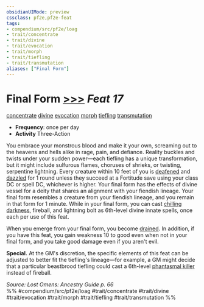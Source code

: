```yaml
---
obsidianUIMode: preview
cssclass: pf2e,pf2e-feat
tags:
- compendium/src/pf2e/loag
- trait/concentrate
- trait/divine
- trait/evocation
- trait/morph
- trait/tiefling
- trait/transmutation
aliases: ["Final Form"]
---
```

# Final Form  [>>>](../../rules/core-rulebook/chapter-9-playing-the-game.md#Actions "Three-Action") *Feat 17*  
[concentrate](../../rules/traits/concentrate.md)  [divine](../../rules/traits/divine.md)  [evocation](../../rules/traits/evocation.md)  [morph](../../rules/traits/morph.md)  [tiefling](../../rules/traits/tiefling-b1.md)  [transmutation](../../rules/traits/transmutation.md)  

- **Frequency**: once per day
- **Activity** Three-Action

You embrace your monstrous blood and make it your own, screaming out to the heavens and hells alike in rage, pain, and defiance. Reality buckles and twists under your sudden power—each tiefling has a unique transformation, but it might include sulfurous flames, choruses of shrieks, or twisting, serpentine lightning. Every creature within 10 feet of you is [deafened](../../rules/conditions.md#Deafened) and [dazzled](../../rules/conditions.md#Dazzled) for 1 round unless they succeed at a Fortitude save using your class DC or spell DC, whichever is higher. Your final form has the effects of divine vessel for a deity that shares an alignment with your fiendish lineage. Your final form resembles a creature from your fiendish lineage, and you remain in that form for 1 minute. While in your final form, you can cast [chilling darkness](../spells/chilling-darkness.md), fireball, and lightning bolt as 6th-level divine innate spells, once each per use of this feat.

When you emerge from your final form, you become [drained](../../rules/conditions.md#Drained). In addition, if you have this feat, you gain weakness 10 to good even when not in your final form, and you take good damage even if you aren't evil.

**Special.** At the GM's discretion, the specific elements of this feat can be adjusted to better fit the tiefling's lineage—for example, a GM might decide that a particular beastbrood tiefling could cast a 6th-level [phantasmal killer](../spells/phantasmal-killer.md) instead of fireball.

*Source: Lost Omens: Ancestry Guide p. 66*  
%% #compendium/src/pf2e/loag #trait/concentrate #trait/divine #trait/evocation #trait/morph #trait/tiefling #trait/transmutation %%